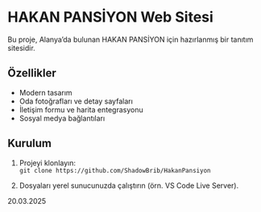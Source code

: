 # HAKAN PANSİYON Web Sitesi

Bu proje, Alanya’da bulunan HAKAN PANSİYON için hazırlanmış bir tanıtım sitesidir.

## Özellikler

- Modern tasarım
- Oda fotoğrafları ve detay sayfaları
- İletişim formu ve harita entegrasyonu
- Sosyal medya bağlantıları

## Kurulum

1. Projeyi klonlayın:  
   `git clone https://github.com/ShadowBrib/HakanPansiyon`

2. Dosyaları yerel sunucunuzda çalıştırın (örn. VS Code Live Server).



20.03.2025  
 
